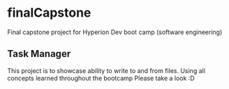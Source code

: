 # finalCapstone

Final capstone project for Hyperion Dev boot camp (software engineering)

## Task Manager

This project is to showcase ability to write to and from files. Using all concepts learned throughout the bootcamp
Please take a look :D

